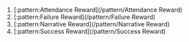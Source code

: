  1.  [:pattern:Attendance Reward](/pattern/Attendance Reward)
 2.  [:pattern:Failure Reward](/pattern/Failure Reward)
 3.  [:pattern:Narrative Reward](/pattern/Narrative Reward)
 4.  [:pattern:Success Reward](/pattern/Success Reward) 

